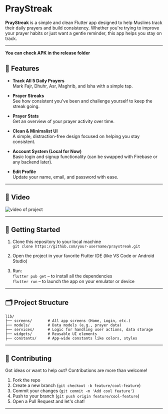 
# PrayStreak

**PrayStreak** is a simple and clean Flutter app designed to help Muslims track their daily prayers and build consistency. Whether you're trying to improve your prayer habits or just want a gentle reminder, this app helps you stay on track.

---
**You can check APK in the release folder**  

## 🌙 Features

- **Track All 5 Daily Prayers**  
  Mark Fajr, Dhuhr, Asr, Maghrib, and Isha with a simple tap.

- **Prayer Streaks**  
  See how consistent you've been and challenge yourself to keep the streak going.

- **Prayer Stats**  
  Get an overview of your prayer activity over time.

- **Clean & Minimalist UI**  
  A simple, distraction-free design focused on helping you stay consistent.

- **Account System (Local for Now)**  
  Basic login and signup functionality (can be swapped with Firebase or any backend later).

- **Edit Profile**  
  Update your name, email, and password with ease.

---

## 📸 Video

![video of project](assets/praystreak.gif)

---

## 🚀 Getting Started

1. Clone this repository to your local machine  
   `git clone https://github.com/your-username/praystreak.git`

2. Open the project in your favorite Flutter IDE (like VS Code or Android Studio)

3. Run:  
   `flutter pub get` – to install all the dependencies  
   `flutter run` – to launch the app on your emulator or device

---

## 🗂️ Project Structure

```
lib/
├── screens/       # All app screens (Home, Login, etc.)
├── models/        # Data models (e.g., prayer data)
├── services/      # Logic for handling user actions, data storage
├── widgets/       # Reusable UI elements
├── constants/     # App-wide constants like colors, styles
```

---

## 🤝 Contributing

Got ideas or want to help out? Contributions are more than welcome!

1. Fork the repo
2. Create a new branch (`git checkout -b feature/cool-feature`)
3. Commit your changes (`git commit -m 'Add cool feature'`)
4. Push to your branch (`git push origin feature/cool-feature`)
5. Open a Pull Request and let's chat!

---
